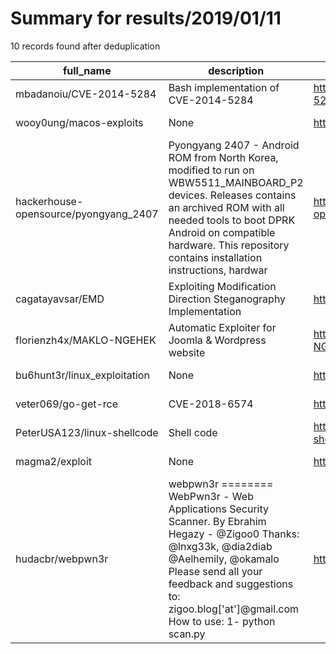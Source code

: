
# Summary for results/2019/01/11
    
10 records found after deduplication

| full_name | description | html_url | matched_list | matched_count | pushed_at | size | stargazers_count | language | forks_count |
|---------------------------------------|------------------------------------------------------------------------------------------------------------------------------------------------------------------------------------------------------------------------------------------------------------------|----------------------------------------------------------|-----------------------------------------------------------|-----------------|---------------------------|--------|--------------------|------------|---------------|
| mbadanoiu/CVE-2014-5284 | Bash implementation of CVE-2014-5284 | https://github.com/mbadanoiu/CVE-2014-5284 | ['cve-2'] | 1 | 2019-01-11 11:39:14+00:00 | 6 | 0 | Python | 0 |
| wooy0ung/macos-exploits | None | https://github.com/wooy0ung/macos-exploits | ['exploit'] | 1 | 2019-01-11 12:08:48+00:00 | 11 | 10 | C | 1 |
| hackerhouse-opensource/pyongyang_2407 | Pyongyang 2407 - Android ROM from North Korea, modified to run on WBW5511_MAINBOARD_P2 devices. Releases contains an archived ROM with all needed tools to boot DPRK Android on compatible hardware. This repository contains installation instructions, hardwar | https://github.com/hackerhouse-opensource/pyongyang_2407 | ['exploit'] | 1 | 2019-01-11 17:42:11+00:00 | 30984 | 57 | C | 23 |
| cagatayavsar/EMD | Exploiting Modification Direction Steganography Implementation | https://github.com/cagatayavsar/EMD | ['exploit'] | 1 | 2019-01-11 11:56:37+00:00 | 730 | 1 | Go | 0 |
| florienzh4x/MAKLO-NGEHEK | Automatic Exploiter for Joomla & Wordpress website | https://github.com/florienzh4x/MAKLO-NGEHEK | ['exploit'] | 1 | 2019-01-11 04:18:16+00:00 | 29 | 12 | Shell | 4 |
| bu6hunt3r/linux_exploitation | None | https://github.com/bu6hunt3r/linux_exploitation | ['exploit'] | 1 | 2019-01-11 14:19:11+00:00 | 803 | 0 | C | 1 |
| veter069/go-get-rce | CVE-2018-6574 | https://github.com/veter069/go-get-rce | ['rce'] | 1 | 2019-01-11 05:02:15+00:00 | 16 | 0 | Go | 1 |
| PeterUSA123/linux-shellcode | Shell code | https://github.com/PeterUSA123/linux-shellcode | ['shellcode'] | 1 | 2019-01-11 04:39:23+00:00 | 2 | 0 | Shell | 0 |
| magma2/exploit | None | https://github.com/magma2/exploit | ['exploit'] | 1 | 2019-01-11 04:54:40+00:00 | 3 | 0 | Python | 0 |
| hudacbr/webpwn3r | webpwn3r ======== WebPwn3r - Web Applications Security Scanner. By Ebrahim Hegazy - @Zigoo0 Thanks: @lnxg33k, @dia2diab @Aelhemily, @okamalo Please send all your feedback and suggestions to: zigoo.blog['at']@gmail.com How to use: 1- python scan.py | https://github.com/hudacbr/webpwn3r | ['command injection', 'exploit', 'remote code execution'] | 3 | 2019-01-11 15:46:47+00:00 | 18 | 20 | Python | 5 |
